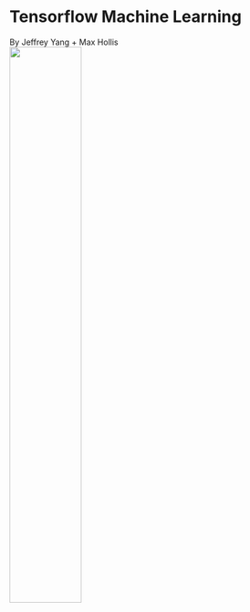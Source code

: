 # Tensorflow Machine Learning
<div> By Jeffrey Yang + Max Hollis </div>
<img height = "50%" width = "50%" src="https://cdn-images-1.medium.com/max/1200/1*37N7BHNaEsXPaerNQ8wBdA.png">
